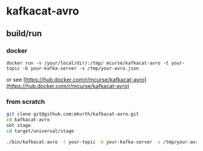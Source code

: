 # kafkacat-avro

## build/run
### docker
```
docker run -v /your/local/dir/:/tmp/ mcurse/kafkacat-avro -t your-topic -b your-kafka-server -s /tmp/your-avro.json
```
or see [https://hub.docker.com/r/mcurse/kafkacat-avro](https://hub.docker.com/r/mcurse/kafkacat-avro)
### from scratch
```bash
git clone git@github.com:mkurth/kafkacat-avro.git
cd kafkacat-avro
sbt stage
cd target/universal/stage

./bin/kafkacat-avro -t your-topic -b your-kafka-server -s /tmp/your-avro.json
```
